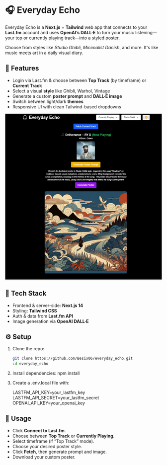 # 🎧 Everyday Echo

Everyday Echo is a **Next.js** + **Tailwind** web app that connects to your **Last.fm** account and uses **OpenAI’s DALL·E** to turn your music listening—your top or currently playing track—into a styled poster. 

Choose from styles like *Studio Ghibli*, *Minimalist Danish*, and more. It's like music meets art in a daily visual diary.

## 🚀 Features
- Login via Last.fm & choose between **Top Track** (by timeframe) or **Current Track**
- Select a visual **style** like Ghibli, Warhol, Vintage
- Generate a custom **poster prompt** and **DALL·E image**
- Switch between light/dark **themes**
- Responsive UI with clean Tailwind-based dropdowns

![App in action](./screenshot.jpg)

## 🧰 Tech Stack
- Frontend & server-side: **Next.js 14**
- Styling: **Tailwind CSS**
- Auth & data from **Last.fm API**
- Image generation via **OpenAI DALL·E**

## ⚙️ Setup

1. Clone the repo:
   ```bash
   git clone https://github.com/Besix06/everyday_echo.git
   cd everyday_echo

2. Install dependencies:
   npm install

3. Create a .env.local file with:

    LASTFM_API_KEY=your_lastfm_key
    LASTFM_API_SECRET=your_lastfm_secret
    OPENAI_API_KEY=your_openai_key

## 🧩 Usage

- Click **Connect to Last.fm**.
- Choose between **Top Track** or **Currently Playing**.
- Select timeframe (if “Top Track” mode).
- Choose your desired poster style.
- Click **Fetch**, then generate prompt and image.
- Download your custom poster.